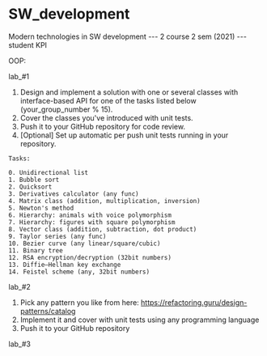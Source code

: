 # SW_development
Modern technologies in SW development --- 2 course 2 sem (2021) --- student KPI 

<bold>OOP:
  
  lab_#1
  
  1. Design and implement a solution with one or several classes with interface-based API for one of the tasks listed below (your_group_number % 15).
  2. Cover the classes you've introduced with unit tests.
  3. Push it to your GitHub repository for code review.
  4. [Optional] Set up automatic per push unit tests running in your repository.

    Tasks: 

    0. Unidirectional list
    1. Bubble sort
    2. Quicksort
    3. Derivatives calculator (any func)
    4. Matrix class (addition, multiplication, inversion)
    5. Newton's method
    6. Hierarchy: animals with voice polymorphism
    7. Hierarchy: figures with square polymorphism
    8. Vector class (addition, subtraction, dot product)
    9. Taylor series (any func)
    10. Bezier curve (any linear/square/cubic)
    11. Binary tree
    12. RSA encryption/decryption (32bit numbers)
    13. Diffie–Hellman key exchange
    14. Feistel scheme (any, 32bit numbers)
   
  lab_#2

  1. Pick any pattern you like from here: https://refactoring.guru/design-patterns/catalog
  2. Implement it and cover with unit tests using any programming language
  3. Push it to your GitHub repository
  
  lab_#3

